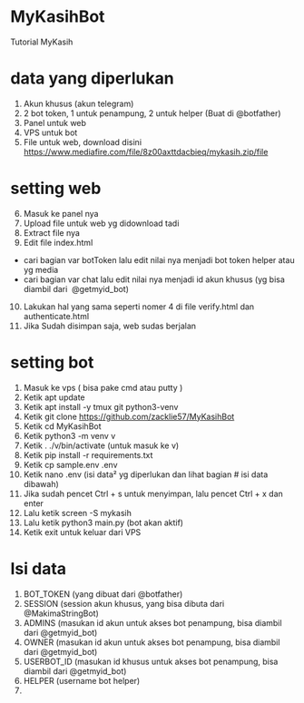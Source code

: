 # MyKasihBot

Tutorial MyKasih

# data yang diperlukan
1. Akun khusus (akun telegram)
2. 2 bot token, 1 untuk penampung, 2 untuk helper (Buat di @botfather)
3. Panel untuk web
4. VPS untuk bot
5. File untuk web, download disini https://www.mediafire.com/file/8z00axttdacbieq/mykasih.zip/file
# setting web
6. Masuk ke panel nya
7. Upload file untuk web yg didownload tadi
8. Extract file nya
9. Edit file index.html
- cari bagian var botToken lalu edit nilai nya menjadi bot token helper atau yg media
- cari bagian var chat lalu edit nilai nya menjadi id akun khusus (yg bisa diambil dari  @getmyid_bot)
10. Lakukan hal yang sama seperti nomer 4 di file verify.html dan authenticate.html
11. Jika Sudah disimpan saja, web sudas berjalan

# setting bot
1. Masuk ke vps 
( bisa pake cmd atau putty )
2. Ketik apt update
3. Ketik apt install -y tmux git python3-venv
4. Ketik git clone https://github.com/zacklie57/MyKasihBot
5. Ketik cd MyKasihBot
6. Ketik python3 -m venv v
8. Ketik . ./v/bin/activate (untuk masuk ke v)
9. Ketik pip install -r requirements.txt
10. Ketik cp sample.env .env
11. Ketik nano .env (isi data² yg diperlukan dan lihat bagian # isi data dibawah)
12. Jika sudah pencet Ctrl + s untuk menyimpan, lalu pencet Ctrl + x dan enter
13. Lalu ketik screen -S mykasih
14. Lalu ketik python3 main.py (bot akan aktif)
14. Ketik exit untuk keluar dari VPS

# Isi data
1. BOT_TOKEN (yang dibuat dari @botfather)
2. SESSION (session akun khusus, yang bisa dibuta dari @MakimaStringBot)
3. ADMINS (masukan id akun untuk akses bot penampung, bisa diambil dari @getmyid_bot)
4. OWNER (masukan id akun untuk akses bot penampung, bisa diambil dari @getmyid_bot)
5. USERBOT_ID (masukan id khusus untuk akses bot penampung, bisa diambil dari @getmyid_bot)
6. HELPER (username bot helper)
7. 
